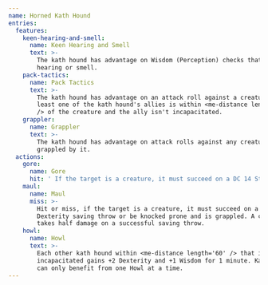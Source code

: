 ```yaml
---
name: Horned Kath Hound
entries:
  features:
    keen-hearing-and-smell:
      name: Keen Hearing and Smell
      text: >-
        The kath hound has advantage on Wisdom (Perception) checks that rely on
        hearing or smell.
    pack-tactics:
      name: Pack Tactics
      text: >-
        The kath hound has advantage on an attack roll against a creature if at
        least one of the kath hound's allies is within <me-distance length='5'
        /> of the creature and the ally isn't incapacitated.
    grappler:
      name: Grappler
      text: >-
        The kath hound has advantage on attack rolls against any creature
        grappled by it.
  actions:
    gore:
      name: Gore
      hit: ' If the target is a creature, it must succeed on a DC 14 Strength saving throw or be knocked prone'
    maul:
      name: Maul
      miss: >-
        Hit or miss, if the target is a creature, it must succeed on a DC 12
        Dexterity saving throw or be knocked prone and is grappled. A creature
        takes half damage on a successful saving throw.
    howl:
      name: Howl
      text: >-
        Each other kath hound within <me-distance length='60' /> that is not
        incapacitated gains +2 Dexterity and +1 Wisdom for 1 minute. Kath hounds
        can only benefit from one Howl at a time.
---
```

